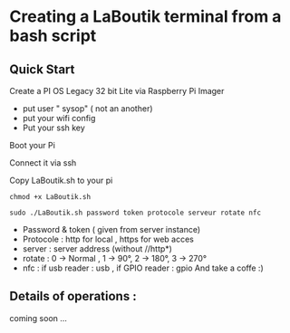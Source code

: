 # Creating a LaBoutik terminal from a bash script
## Quick Start
Create a  PI OS Legacy 32 bit Lite  via Raspberry Pi Imager
- put user " sysop" ( not an another)
- put your wifi config
- Put your ssh key

Boot your Pi

Connect it via ssh

Copy LaBoutik.sh to your pi

```
chmod +x LaBoutik.sh

sudo ./LaBoutik.sh password token protocole serveur rotate nfc
```
- Password & token ( given from server instance)
- Protocole : http for local , https for web acces
- server : server address (without //http*)
- rotate : 0 -> Normal , 1 -> 90°, 2 -> 180°, 3 -> 270°
- nfc : if usb reader : usb , if GPIO reader : gpio
And take a coffe :)

## Details of operations :
coming soon ...
